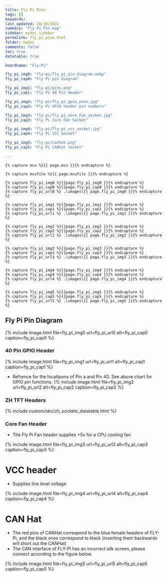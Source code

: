 ```yaml
---
title: Fly Pi Pins
tags: []
keywords: 
last_updated: 20/10/2022
summary: "Fly Pi Pin map"
sidebar: mydoc_sidebar
permalink: fly_pi_pins.html
folder: mydoc
comments: false
toc: true
datatable: true

boardname: "Fly-Pi" 

fly_pi_img0: "fly-pi/fly_pi_pin_diagram.webp"
fly_pi_cap0: "Fly Pi pin diagram"

fly_pi_img1: "fly-pi/pins.png"
fly_pi_cap1: "Fly Pi 40 Pin Header"

fly_pi_img2: "fly-pi/fly_pi_gpio_pins.jpg"
fly_pi_cap2: "Fly Pi GPIO header pin numbers"

fly_pi_img3: "fly-pi/fly_pi_core_Fan_socket.jpg"
fly_pi_cap3: "Fly Pi Core Fan Socket"

fly_pi_img4: "fly-pi/fly_pi_vcc_socket.jpg"
fly_pi_cap4: "Fly Pi VCC Socket"

fly_pi_img5: "fly-pi/canhat.png"
fly_pi_cap5: "Fly Pi CANhat socket"

---
```



    {% capture mcu %}{{ page.mcu }}{% endcapture %}

    {% capture mcufile %}{{ page.mcufile }}{% endcapture %}

    {% capture fly_pi_img0 %}{{page.fly_pi_img0 }}{% endcapture %}
    {% capture fly_pi_cap0 %}{{page.fly_pi_cap0 }}{% endcapture %}
    {% capture fly_pi_url0 %} .\images\{{ page.fly_pi_img0 }}{% endcapture %}

    {% capture fly_pi_img1 %}{{page.fly_pi_img1 }}{% endcapture %}
    {% capture fly_pi_cap1 %}{{page.fly_pi_cap1 }}{% endcapture %}
    {% capture fly_pi_url1 %} .\images\{{ page.fly_pi_img1 }}{% endcapture %}

    {% capture fly_pi_img2 %}{{page.fly_pi_img2 }}{% endcapture %}
    {% capture fly_pi_cap2 %}{{page.fly_pi_cap2 }}{% endcapture %}
    {% capture fly_pi_url2 %} .\images\{{ page.fly_pi_img2 }}{% endcapture %}

    {% capture fly_pi_img3 %}{{page.fly_pi_img3 }}{% endcapture %}
    {% capture fly_pi_cap3 %}{{page.fly_pi_cap3 }}{% endcapture %}
    {% capture fly_pi_url3 %} .\images\{{ page.fly_pi_img3 }}{% endcapture %}

    {% capture fly_pi_img4 %}{{page.fly_pi_img4 }}{% endcapture %}
    {% capture fly_pi_cap4 %}{{page.fly_pi_cap4 }}{% endcapture %}
    {% capture fly_pi_url4 %} .\images\{{ page.fly_pi_img4 }}{% endcapture %}

    {% capture fly_pi_img5 %}{{page.fly_pi_img5 }}{% endcapture %}
    {% capture fly_pi_cap5 %}{{page.fly_pi_cap5 }}{% endcapture %}
    {% capture fly_pi_url5 %} .\images\{{ page.fly_pi_img5 }}{% endcapture %}

## Fly Pi Pin Diagram

{% 
include image.html 
file=fly_pi_img0
url=fly_pi_url0
alt=fly_pi_cap0
caption=fly_pi_cap0
%}

### 40 Pin GPIO Header

{% 
include image.html 
file=fly_pi_img1
url=fly_pi_url1
alt=fly_pi_cap1
caption=fly_pi_cap1
%}

- Refrence for the locatipons of Pin a and Pin 40. See above chart for GPIO pin functions. 
{% 
include image.html 
file=fly_pi_img2
url=fly_pi_url2
alt=fly_pi_cap2
caption=fly_pi_cap2
%}


### ZH TFT Headers

{% include custom/sbc/zh_sockets_datatable.html %}

### Core Fan Header
- The Fly Pi Fan header supplies +5v for a CPU cooling fan.

{% 
include image.html 
file=fly_pi_img3
url=fly_pi_url3
alt=fly_pi_cap3
caption=fly_pi_cap3
%}

# VCC header
- Supplies line level voltage

{% 
include image.html 
file=fly_pi_img4
url=fly_pi_url4
alt=fly_pi_cap4
caption=fly_pi_cap4
%}

# CAN Hat
 - The red pins of CANHat correspond to the blue female headers of FLY-Pi, and the black ones correspond to black (inserting them backwards will short out the CANHat)
 - The CAN interface of FLY-Pi has an incorrect silk screen, please connect according to the figure below. 

{% 
include image.html 
file=fly_pi_img5
url=fly_pi_url5
alt=fly_pi_cap5
caption=fly_pi_cap5
%}